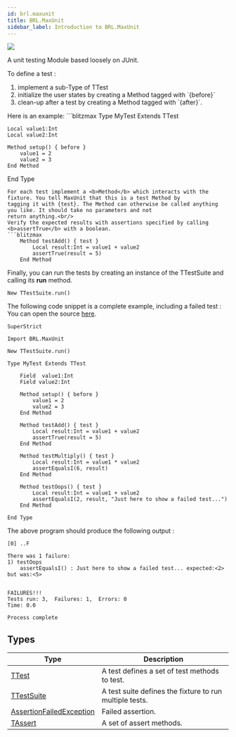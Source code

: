 ```yaml
---
id: brl.maxunit
title: BRL.MaxUnit
sidebar_label: Introduction to BRL.MaxUnit
---
```



![](assets/logo.png)
<p>A unit testing Module based loosely on JUnit.</p>
To define a test :<br/>
<ol>
<li> implement a sub-Type of TTest</li>
<li> initialize the user states by creating a Method tagged with `{before}`</li>
<li> clean-up after a test by creating a Method tagged with `{after}`.</li>
</ol>
Here is an example:
```blitzmax
Type MyTest Extends TTest

	Local value1:Int
	Local value2:Int

	Method setup() { before }
		value1 = 2
		value2 = 3
	End Method

End Type
```
For each test implement a <b>Method</b> which interacts with the fixture. You tell MaxUnit that this is a test Method by
tagging it with {test}. The Method can otherwise be called anything you like. It should take no parameters and not
return anything.<br/>
Verify the expected results with assertions specified by calling <b>assertTrue</b> with a boolean.
```blitzmax
	Method testAdd() { test }
		Local result:Int = value1 + value2
		assertTrue(result = 5)
	End Method
```
Finally, you can run the tests by creating an instance of the TTestSuite and calling its <b>run</b> method.
```blitzmax
New TTestSuite.run()
```
The following code snippet is a complete example, including a failed test :<br/>
You can open the source <a href="example.bmx">here</a>.
```blitzmax
SuperStrict

Import BRL.MaxUnit

New TTestSuite.run()

Type MyTest Extends TTest

	Field  value1:Int
	Field value2:Int

	Method setup() { before }
		value1 = 2
		value2 = 3
	End Method

	Method testAdd() { test }
		Local result:Int = value1 + value2
		assertTrue(result = 5)
	End Method
	
	Method testMultiply() { test }
		Local result:Int = value1 * value2
		assertEqualsI(6, result)
	End Method

	Method testOops() { test }
		Local result:Int = value1 + value2
		assertEqualsI(2, result, "Just here to show a failed test...")
	End Method

End Type
```
The above program should produce the following output :
```
[0] ..F

There was 1 failure:
1) testOops
    assertEqualsI() : Just here to show a failed test... expected:<2> but was:<5>


FAILURES!!!
Tests run: 3,  Failures: 1,  Errors: 0
Time: 0.0

Process complete
```

## Types
| Type | Description |
|---|---|
| [TTest](../../brl/brl.maxunit/ttest) | A test defines a set of test methods to test. |
| [TTestSuite](../../brl/brl.maxunit/ttestsuite) | A test suite defines the fixture to run multiple tests. |
| [AssertionFailedException](../../brl/brl.maxunit/assertionfailedexception) | Failed assertion. |
| [TAssert](../../brl/brl.maxunit/tassert) | A set of assert methods. |

